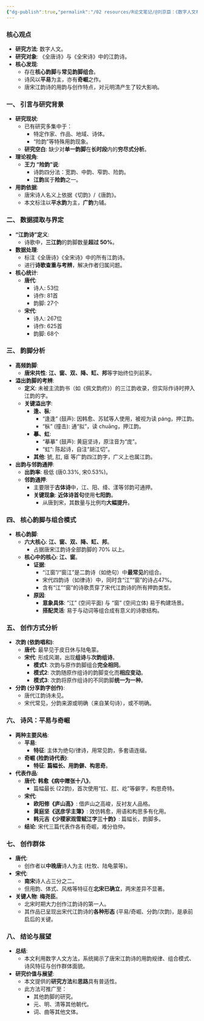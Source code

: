 ```yaml
---
{"dg-publish":true,"permalink":"/02 resources/R论文笔记/@刘京臣：《数字人文视域中的唐宋江韵诗研究》/","tags":["数字人文"],"created":"2025-07-25T19:47:09.309+08:00","updated":"2025-08-22T13:45:57.967+08:00"}
---
```



### 核心观点

-   **研究方法**: 数字人文。
-   **研究对象**: 《全唐诗》与《全宋诗》中的江韵诗。
-   **核心发现**:
    -   存在**核心韵脚**与**常见韵脚组合**。
    -   诗风以**平易**为主，亦有**奇崛**之作。
    -   唐宋江韵诗的用韵与创作特点，对元明清产生了较大影响。

### 一、 引言与研究背景

-   **研究现状**:
    -   已有研究多集中于：
        -   特定作家、作品、地域、诗体。
        -   “险韵”等特殊用韵现象。
    -   **研究空白**: 缺少对**单一韵脚**在**长时段**内的**穷尽式分析**。
-   **理论视角**:
    -   **王力 “险韵”说**:
        -   诗韵四分法：宽韵、中韵、窄韵、险韵。
        -   **江韵**属于**险韵**之一。
-   **用韵依据**:
    -   唐宋诗人名义上依据《切韵》/《唐韵》。
    -   本文标注以**平水韵**为主，**广韵**为辅。

### 二、 数据提取与界定

-   **“江韵诗”定义**:
    -   诗歌中，**三江韵**的韵脚数量**超过 50%**。
-   **数据处理**:
    -   标注《全唐诗》《全宋诗》中的所有江韵诗。
    -   进行**诗歌查重与考辨**，解决作者归属问题。
-   **核心统计**:
    -   **唐代**:
        -   诗人: 53位
        -   诗作: 81首
        -   韵脚: 27个
    -   **宋代**:
        -   诗人: 267位
        -   诗作: 625首
        -   韵脚: 68个

### 三、 韵脚分析

-   **高频韵脚**:
    -   **唐宋共性**: **江、窗、双、降、缸、邦**等字始终位列前茅。
-   **溢出韵脚的考辨**:
    -   **定义**: 未被主流韵书（如《佩文韵府》）的三江韵收录，但实际作诗时押入江韵的字。
    -   **关键溢出字**:
        -   **逢、枞**:
            -   “逢逢” (鼓声): 因韩愈、苏轼等人使用，被视为读 páng，押江韵。
            -   “枞” (撞击): 通“拟”，读 chuāng，押江韵。
        -   **摹、虹**:
            -   “摹摹” (鼓声): 黄庭坚诗，原注音为“庞”。
            -   “虹”: 陈起诗，自注“胡江切”。
        -   **其他**: 猇, 肛, 瘧 等广韵四江韵字，广义上也属江韵。
-   **出韵与邻韵通押**:
    -   **出韵率**: 极低 (唐0.33%, 宋0.53%)。
    -   **邻韵通押**:
        -   主要限于**古体诗**中，江、阳、绛、漾等邻韵可通押。
        -   **关键现象**: **近体诗首句**使用**七阳韵**。
            -   从唐到宋，其数量与比例均**大幅提升**。

### 四、 核心韵脚与组合模式

-   **核心韵脚**:
    -   **六大核心**: **江、窗、双、降、缸、邦**。
        -   占据唐宋江韵诗全部韵脚的 70% 以上。
    -   **核心中的核心**: **江、窗**。
        -   **证据**:
            -   “江窗”/“窗江”是二韵诗（如绝句）中**最常见**的组合。
            -   宋代四韵诗（如律诗）中，同时含“江”“窗”的诗占47%。
            -   含有“江”“窗”的诗歌贯穿了宋代江韵诗的所有押韵类型。
        -   **原因**:
            -   **意象具体**: “江” (空间平面) 与 “窗” (空间立体) 易于构建场景。
            -   **搭配灵活**: 易于与动词等组合成有意义的诗歌结构。

### 五、 创作方式分析

-   **次韵 (依韵唱和)**:
    -   **唐代**: 最早见于皮日休与陆龟蒙。
    -   **宋代**: 形成风潮，出现**组诗**与**次韵组诗**。
        -   **模式1**: 次韵与原作韵脚组合**完全相同**。
        -   **模式2**: 次韵随原作组诗的韵脚变化而**相应变动**。
        -   **模式3**: 次韵将原作组诗的不同韵脚**统一为一种**。
-   **分韵 (分享韵字创作)**:
    -   唐代江韵诗未见。
    -   宋代常见，分韵来源或明确（来自某句诗），或不明确。

### 六、 诗风：平易与奇崛

-   **两种主要风格**:
    -   **平易**:
        -   **特征**: 主体为绝句/律诗，用常见韵，多套语连缀。
    -   **奇崛 (险韵诗代表)**:
        -   **特征**: **篇幅长、用韵僻、构思奇**。
-   **代表作品**:
    -   **唐代**: **韩愈《病中赠张十八》**。
        -   篇幅最长 (22韵)，首次使用“扛、肛、屹”等僻字，构思奇特。
    -   **宋代**:
        -   **欧阳修《庐山高》**: 借庐山之高峻，反衬友人品格。
        -   **黄庭坚《送彦孚主簿》**: 效仿韩愈，用语和构思多有化用。
        -   **韩元吉《少稷家观雪赋江字三十韵》**: 篇幅长，韵脚多。
    -   **结论**: 宋代三篇代表作各有奇崛，难分伯仲。

### 七、 创作群体

-   **唐代**:
    -   创作者以**中晚唐**诗人为主 (杜牧、陆龟蒙等)。
-   **宋代**:
    -   **南宋**诗人占三分之二。
    -   但用韵、体式、风格等特征在**北宋已确立**，两宋差异不显著。
-   **关键人物**: **梅尧臣**。
    -   北宋时期大力创作江韵诗的第一人。
    -   其作品已呈现出宋代江韵诗的**各种形态** (平易/奇崛、分韵/次韵)，是承前启后的关键。

### 八、 结论与展望

-   **总结**:
    -   本文利用数字人文方法，系统揭示了唐宋江韵诗的用韵规律、组合模式、诗风特征与创作群体面貌。
-   **研究价值与展望**:
    -   本文提供的**研究方法**和**思路**具有普适性。
    -   此方法可推广至：
        -   其他韵脚的研究。
        -   元、明、清等其他朝代。
        -   词、曲等其他文体。